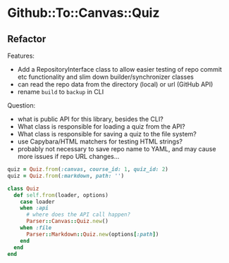 # Github::To::Canvas::Quiz

## Refactor

Features:

- Add a RepositoryInterface class to allow easier testing of repo commit etc
  functionality and slim down builder/synchronizer classes
- can read the repo data from the directory (local) or url (GitHub API)
- rename `build` to `backup` in CLI

Question:

- what is public API for this library, besides the CLI?
- What class is responsible for loading a quiz from the API?
- What class is responsible for saving a quiz to the file system?
- use Capybara/HTML matchers for testing HTML strings?
- probably not necessary to save repo name to YAML, and may cause more issues
  if repo URL changes...

```rb
quiz = Quiz.from(:canvas, course_id: 1, quiz_id: 2)
quiz = Quiz.from(:markdown, path: '')

class Quiz
  def self.from(loader, options)
    case loader
    when :api
      # where does the API call happen?
      Parser::Canvas::Quiz.new()
    when :file
      Parser::Markdown::Quiz.new(options[:path])
    end
  end
end
```
